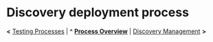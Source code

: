 
# Discovery deployment process

**<** [Testing Processes](testing.md) | **^** [**Process Overview**](overview.md) | [Discovery Management](management.md) **>**
